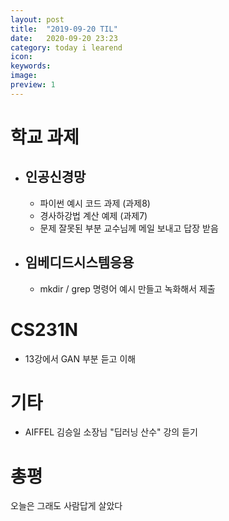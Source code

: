 ```yaml
---
layout: post
title:  "2019-09-20 TIL"
date:   2020-09-20 23:23
category: today i learend
icon: 
keywords: 
image:
preview: 1
---
```


# 학교 과제

- ## 인공신경망
    - 파이썬 예시 코드 과제 (과제8)
    - 경사하강법 계산 예제 (과제7)
    - 문제 잘못된 부분 교수님께 메일 보내고 답장 받음

- ## 임베디드시스템응용
    - mkdir /  grep 명령어 예시 만들고 녹화해서 제출

# CS231N
- 13강에서 GAN 부분 듣고 이해

# 기타
- AIFFEL 김승일 소장님 "딥러닝 산수" 강의 듣기


# 총평

오늘은 그래도 사람답게 살았다
